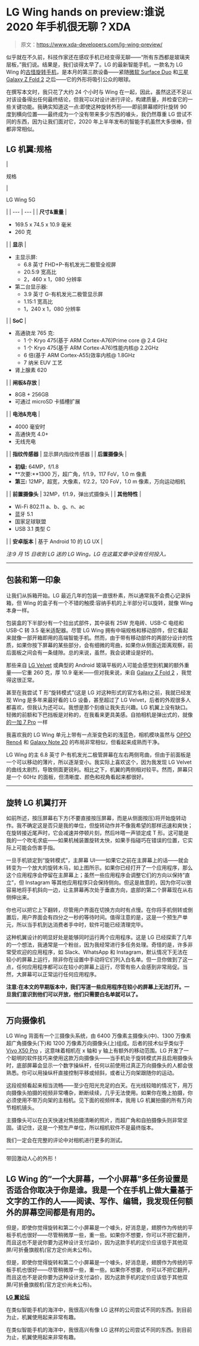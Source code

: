 # LG Wing hands on preview:谁说 2020 年手机很无聊？XDA

> 原文：<https://www.xda-developers.com/lg-wing-preview/>

似乎就在不久前，科技作家还在感叹手机已经变得无聊——“所有东西都是玻璃夹层板，”我们说。结果是，我们谈得太早了。LG 的最新智能手机，一款名为 LG Wing 的[古怪旋转手机](https://www.xda-developers.com/lg-wing-launched-swivel-display-gimbal-camera/)，是本月的第三款设备——紧随[微软 Surface Duo](https://www.xda-developers.com/microsoft-surface-duo-review/) 和[三星 Galaxy Z Fold 2](https://www.xda-developers.com/samsung-galaxy-z-fold-2-review/) 之后——它的外形将吸引公众的眼球。

在撰写本文时，我只花了大约 24 个小时与 Wing 在一起，因此，虽然这还不足以对该设备得出任何最终结论，但我可以对设计进行评论，构建质量，并检查它的一些关键功能。我确实知道这一点:即使这种旋转外形——即前屏幕顺时针旋转 90 度到横向位置——最终成为一个没有带来多少东西的噱头，我仍然尊重 LG 尝试不同的东西，因为让我们面对它，2020 年上半年发布的智能手机虽然大多很棒，但都非常相似。

## LG 机翼:规格

| 

规格

 | 

LG Wing 5G

 |
| --- | --- |
| **尺寸&重量** | 

*   169.5 x 74.5 x 10.9 毫米
*   260 克

 |
| **显示** | 

*   主显示屏:
    *   6.8 英寸 FHD+P-有机发光二极管全视屏
    *   20.5:9 宽高比
    *   2，460 x 1，080 分辨率
*   第二台显示器:
    *   3.9 英寸 G-有机发光二极管显示屏
    *   1.15:1 宽高比
    *   1，240 x 1，080 分辨率

 |
| **SoC** | 

*   高通骁龙 765 克:
    *   1 个 Kryo 475(基于 ARM Cortex-A76)Prime core @ 2.4 GHz
    *   1 个 Kryo 475(基于 ARM Cortex-A76)性能内核@ 2.2GHz
    *   6 倍(基于 ARM Cortex-A55)效率内核@ 1.8GHz
    *   7 纳米 EUV 工艺
*   肾上腺素 620

 |
| **闸板&存放** | 

*   8GB + 256GB
*   可通过 microSD 卡插槽扩展

 |
| **电池&充电** | 

*   4000 毫安时
*   高通快充 4.0+
*   无线充电

 |
| **指纹传感器** | 显示屏内指纹传感器 |
| **后置摄像头** | 

*   **初级:** 64MP，f/1.8
*   **次要:**1300 万，超广角，f/1.9，117 FoV，1.0 m 像素
*   **第三:** 12MP，超宽，大像素，f/2.2，120 FoV，1.0 m 像素，万向运动相机

 |
| **前置摄像头** | 32MP，f/1.9，弹出式摄像头 |
| **其他特性** | 

*   Wi-Fi 802.11 a、b、g、n、ac
*   蓝牙 5.1
*   国家足球联盟
*   USB 3.1 类型 C

 |
| **安卓版本** | 基于 Android 10 的 LG UX |

*注:9 月 15 日收到 LG 送的 LG Wing。LG 在这篇文章中没有任何投入。*

* * *

## 包装和第一印象

让我们从拆箱开始。LG 最近几年的包装一直很朴素，所以通常我不会费心记录拆箱，但 Wing 的盒子有一个不错的触摸:容纳手机的上半部分可以旋转，就像 Wing 本身一样。

包装盒的下半部分有一个拉出式部件，其中装有 25W 充电砖、USB-C 电缆和 USB-C 转 3.5 毫米适配器。尽管 LG Wing 拥有中端规格和移动部件，但它看起来就像一部开箱即用的高端智能手机。然而，由于带有移动部件的两部分设计的性质，如果你按下屏幕的某些部分，会有细微的弯曲，如果你从侧面近距离观察，前后面板之间会有一条缝隙。总的来说，虽然，我会说建设是好的。

那些来自 [LG Velvet](https://forum.xda-developers.com/lg-velvet) 或典型的 Android 玻璃平板的人可能会感觉到机翼的额外重量——它重 260 克，厚 10.9 毫米——但对我来说，来自 [Galaxy Z Fold 2](https://www.xda-developers.com/samsung-galaxy-z-fold-2-review/) ，我觉得这很正常。

甚至在我尝试 T 形“旋转模式”(这是 LG 对这种形式的官方名称)之前，我就已经发现 Wing 是多年来最好看的 LG 设备，甚至超过了 LG Velvet，后者的外观很多人都喜欢，但我认为还可以。我想是那个刻痕让我失去兴趣。LG 机翼上没有缺口。轻微的前额和下巴挡板是对称的，在我看来更具美感。自拍相机是弹出式的，就像[的一加 7 Pro](https://forum.xda-developers.com/oneplus-7-pro) 一样

我喜欢我的 LG Wing 单元上带有一点渐变色彩的浅蓝色，相机模块虽然与 [OPPO Reno4](https://forum.xda-developers.com/oppo-reno4-pro-5g) 和 [Galaxy Note 20](https://forum.xda-developers.com/galaxy-note-20) 的布局非常相似，但看起来成熟而干净。

LG Wing 的主 6.8 英寸 P-有机发光二极管屏幕在左右两侧弯曲，但由于前面板是一个可以移动的薄片，所以逐渐变小。我实际上喜欢这个，因为我发现 LG Velvet 的曲线太剧烈，导致侧面更锐利。相比之下，机翼的两侧相对较平。然而，屏幕只是一个 60Hz 的面板，但清晰度、颜色和视角看起来都很好。

* * *

## 旋转 LG 机翼打开

如前所述，按压屏幕右下方(不要直接按压屏幕，而是从侧面按压)将开始旋转动作。我不确定这是否只是我的单位，但旋转动作并不像我希望的那样迅速和爽快；在旋转接近尾声时，它会减速并停顿片刻，然后咔嗒一声锁定成 T 形。这可能是我的一个吹毛求疵——如果机械装置旋转太快，如果手指碰巧在错误的位置，它实际上可能会伤害手指。

一旦手机锁定到“旋转模式”，主屏幕 UI——如果它之前在主屏幕上的话——就会转变为一个放大的旋转木马，如上图所示。如果你已经打开了一个应用程序，那么这个应用程序会停留在主屏幕上；虽然一些应用程序会调整它们的方向以保持“直立”，但 Instagram 等其他应用程序只会保持侧向。但这是故意的，因为你可以很容易地将手机斜向一边，让主屏幕再次处于垂直方向，底部的第二个屏幕现在从右侧伸出来。

你也可以把它上下翻转，尽管用户界面在切换方向时有点慢。在你将手机侧转或倒置后，用户界面会有四分之一秒的等待时间。值得注意的是，这是一个预生产单元，所以当手机到达消费者手中时，软件可能已经清理完毕。

这种机翼设计的明显好处是能够同时运行两个应用程序。这是 LG 已经探索了几年的一个想法，我通常是一个粉丝，因为我经常进行多任务处理。奇怪的是，许多非常受欢迎的应用程序，如 Slack、WhatsApp 和 Instagram，默认情况下无法在较小的屏幕上运行，除非你在设置中手动将它们列入白名单。但一旦你做到了这一点，任何应用程序都可以在较小的屏幕上运行，尽管有些人会感到非常局促。当然，大屏幕可以正常运行任何应用程序。

**注意:在本文的早期版本中，我们写道一些应用程序在较小的屏幕上无法打开。一旦我们意识到他们可以开放，他们只需要白名单就可以了。**

* * *

## 万向摄像机

LG Wing 背面有一个三摄像头系统，由 6400 万像素主摄像头(中)、1300 万像素超广角摄像头(下)和 1200 万像素万向摄像头(上)组成。后者的技术似乎类似于 [Vivo X50 Pro](https://www.xda-developers.com/vivo-x50-pro-camera-review/) ，这意味着相机在 x 轴和 y 轴上有额外的移动范围。LG 开发了一个聪明的软件技巧来使用这款万向摄像头——当手机处于旋转模式并且启用摄像头时，底部屏幕会显示一个数字操纵杆，任何以前使用过真正万向摄像头的人都会很熟悉。你可以用操纵杆直接控制平移或倾斜，或者让万向架跟随你的运动。

这段视频看起来相当流畅——至少在阳光充足的白天。在光线较暗的情况下，用万向摄像头拍摄的视频非常嘈杂，断断续续，几乎无法使用。如果你在晚上拍摄，你必须使用不带万向架的主相机。见下面的视频样本，我用 LG 机翼拍摄的所有万向节相机镜头。

主摄像头可以在白天快速对焦拍摄清晰的照片，而超广角和自拍摄像头则非常坚固。请记住，这是一个预生产单位，所以相机软件不是最终版本。

我们一定会在完整的评论中对相机进行更多的测试。

* * *

带回激动人心的外形！

## LG Wing 的“一个大屏幕，一个小屏幕”多任务设置是否适合你取决于你是谁。我是一个在手机上做大量基于文字的工作的人——阅读、写作、编辑，我发现任何额外的屏幕空间都是有用的。

但是，即使你觉得旋转和第二个小屏幕是一个噱头，好消息是，翅膀作为传统的平板手机也很好——尽管稍微厚一些，重一些。如果你不想要，你可以不把它翻开，而且这也不是说你要为这种设计支付溢价，因为这款手机的定价应该低于其他双屏/可折叠旗舰机(官方定价尚未公布)。

但是，即使你觉得旋转和第二个小屏幕是一个噱头，好消息是，翅膀作为传统的平板手机也很好——尽管稍微厚一些，重一些。如果你不想要，你可以不把它翻开，而且这也不是说你要为这种设计支付溢价，因为这款手机的定价应该低于其他双屏/可折叠旗舰机(官方定价尚未公布)。

**[LG 翼论坛](https://forum.xda-developers.com/lg-wing)**

在类似智能手机的海洋中，我很高兴有像 LG 这样的公司尝试不同的东西。到目前为止，机翼使用起来非常有趣。

在类似智能手机的海洋中，我很高兴有像 LG 这样的公司尝试不同的东西。到目前为止，机翼使用起来非常有趣。
